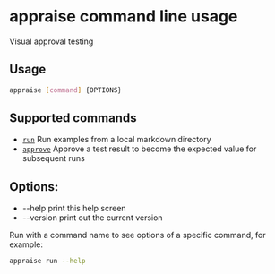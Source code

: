 # appraise command line usage

Visual approval testing

## Usage
```bash
appraise [command] {OPTIONS}
```

## Supported commands

* [`run`](run.md) Run examples from a local markdown directory
* [`approve`](approve.md) Approve a test result to become the expected value for subsequent runs

## Options:

 * --help           print this help screen
 * --version		print out the current version

Run with a command name to see options of a specific command, for example:

```bash
appraise run --help
```
